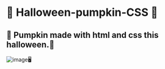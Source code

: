 # 🎃 Halloween-pumpkin-CSS 🎃
## 🎃 Pumpkin made with html and css this halloween.🎃
![image](https://user-images.githubusercontent.com/94203956/199120503-7b41c805-2fe2-466e-abba-aa03c02e0be8.png)🖥️
